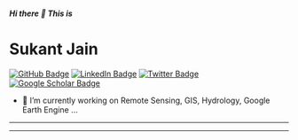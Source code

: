 ##### Hi there 👋 This is

# Sukant Jain

[![GitHub Badge](https://img.shields.io/github/followers/sukantjain?style=social)](https://github.com/sukant?tab=followers)
[![LinkedIn Badge](https://img.shields.io/badge/My-LinkedIn-blue)](https://www.linkedin.com/in/sukant-jain-0a254a24)
[![Twitter Badge](https://img.shields.io/twitter/follow/sukant_the_jain?style=social)](https://twitter.com/sukant_the_jain)
[![Google Scholar Badge](https://img.shields.io/badge/Google-Scholar-lightgrey)](https://scholar.google.com/citations?user=EkqnWBkAAAAJ&hl=en)


- 🔭 I’m currently working on Remote Sensing, GIS, Hydrology, Google Earth Engine ...

---



---

